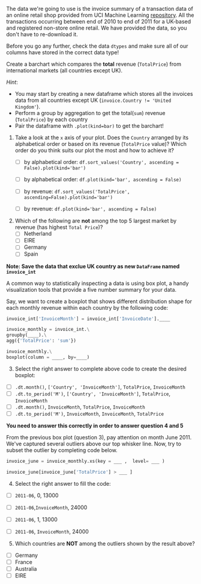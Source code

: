 The data we're going to use is the invoice summary of a transaction data of an online retail shop provided from UCI Machine Learning [repository](https://archive.ics.uci.edu/ml/datasets/online+retail). All the transactions occurring between end of 2010 to end of 2011 for a UK-based and registered non-store online retail. We have provided the data, so you don't have to re-download it.

Before you go any further, check the data `dtypes` and make sure all of our columns have stored in the correct data type!

Create a barchart which compares the **total** revenue (`TotalPrice`) from international markets (all countries except UK).

*Hint*:
- You may start by creating a new dataframe which stores all the invoices data from all countries except UK (`invoice.Country != 'United Kingdom'`).
- Perform a group by aggregation to get the total(`sum`) revenue (`TotalPrice`) by each country
- Pair the dataframe with `.plot(kind=bar)` to get the barchart!

1. Take a look at the `x` axis of your plot. Does the `Country` arranged by its alphabetical order or based on its revenue (`TotalPrice` value)? Which order do you think suits our plot the most and how to achieve it?
    - [ ] by alphabetical order: `df.sort_values('Country', ascending = False).plot(kind='bar')`
    - [ ] by alphabetical order: `df.plot(kind='bar', ascending = False)`
    - [ ] by revenue: `df.sort_values('TotalPrice', ascending=False).plot(kind='bar')`
    - [ ] by revenue: `df.plot(kind='bar', ascending = False)` 
    

2. Which of the following are **not** among the top 5 largest market by revenue (has highest `Total Price`)?
    - [ ] Netherland
    - [ ] EIRE
    - [ ] Germany
    - [ ] Spain

**Note: Save the data that exclue UK country as new `DataFrame` named `invoice_int`**

A common way to statistically inspecting a data is using box plot, a handy visualization tools that provide a five number summary for your data.

Say, we want to create a boxplot that shows different distribution shape for each monthly revenue within each country by the following code: 

```python
invoice_int['InvoiceMonth'] = invoice_int['InvoiceDate'].____

invoice_monthly = invoice_int.\
groupby(____).\
agg({'TotalPrice': 'sum'})

invoice_monthly.\
boxplot(column = ____, by=____)
```

3. Select the right answer to complete above code to create the desired boxplot:
 - [ ] `.dt.month()`, `['Country', 'InvoiceMonth']`, `TotalPrice`, `InvoiceMonth`
 - [ ] `.dt.to_period('M')`, `['Country', 'InvoiceMonth']`, `TotalPrice`, `InvoiceMonth`
 - [ ] `.dt.month()`, `InvoiceMonth`, `TotalPrice`, `InvoiceMonth`
 - [ ] `.dt.to_period('M')`, `InvoiceMonth`, `InvoiceMonth`, `TotalPrice`

**You need to answer this correctly in order to answer question 4 and 5**

From the previous box plot (question 3), pay attention on month June 2011. We've captured several outliers above our top whisker line. Now, try to subset the outlier by completing code below.

```python
invoice_june = invoice_monthly.xs(key = ___ ,  level= ___ )

invoice_june[invoice_june['TotalPrice'] > ___ ]

```
4. Select the right answer to fill the code:
- [ ] `2011-06`, 0, 13000
- [ ] `2011-06`,`InvoiceMonth`, 24000
- [ ] `2011-06`, 1, 13000
- [ ] `2011-06`, `InvoiceMonth`, 24000


5. Which countries are **NOT** among the outliers shown by the result above?
- [ ] Germany
- [ ] France
- [ ] Australia
- [ ] EIRE
